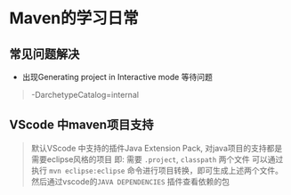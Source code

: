 # Maven的学习日常

## 常见问题解决

- 出现Generating project in Interactive mode 等待问题

> -DarchetypeCatalog=internal

## VScode 中maven项目支持

> 默认VScode 中支持的插件Java Extension Pack, 对java项目的支持都是需要eclipse风格的项目
> 即: 需要 `.project`, `classpath` 两个文件
> 可以通过执行 `mvn eclipse:eclipse` 命令进行项目转换，即可生成上述两个文件。
> 然后通过vscode的`JAVA DEPENDENCIES` 插件查看依赖的包
